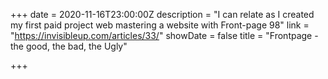 +++
date = 2020-11-16T23:00:00Z
description = "I can relate as I created my first paid project web mastering a website with Front-page 98"
link = "https://invisibleup.com/articles/33/"
showDate = false
title = "Frontpage - the good, the bad, the Ugly"

+++

